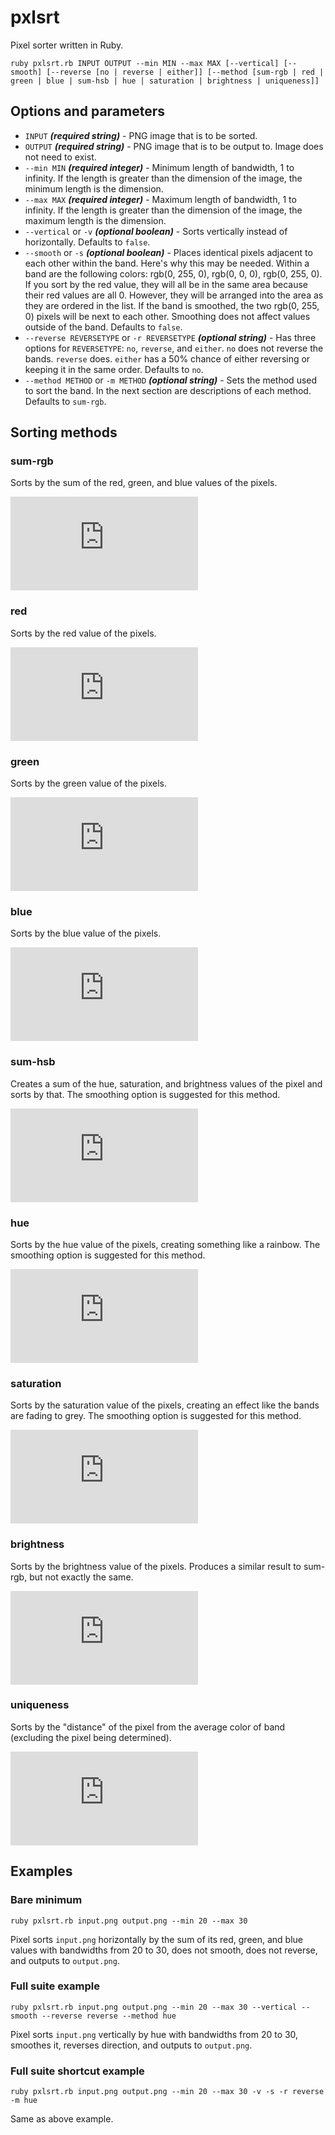 pxlsrt
======

Pixel sorter written in Ruby.

```
ruby pxlsrt.rb INPUT OUTPUT --min MIN --max MAX [--vertical] [--smooth] [--reverse [no | reverse | either]] [--method [sum-rgb | red | green | blue | sum-hsb | hue | saturation | brightness | uniqueness]]
```

## Options  and parameters ##

* `INPUT` ***(required string)*** - PNG image that is to be sorted.
* `OUTPUT` ***(required string)*** - PNG image that is to be output to. Image does not need to exist.
* `--min MIN` ***(required integer)*** - Minimum length of bandwidth, 1 to infinity. If the length is greater than the dimension of the image, the minimum length is the dimension.
* `--max MAX` ***(required integer)*** - Maximum length of bandwidth, 1 to infinity. If the length is greater than the dimension of the image, the maximum length is the dimension.
* `--vertical` or `-v` ***(optional boolean)*** - Sorts vertically instead of horizontally. Defaults to `false`.
* `--smooth` or `-s` ***(optional boolean)*** - Places identical pixels adjacent to each other within the band. Here's why this may be needed. Within a band are the following colors: rgb(0, 255, 0), rgb(0, 0, 0), rgb(0, 255, 0). If you sort by the red value, they will all be in the same area because their red values are all 0. However, they will be arranged into the area as they are ordered in the list. If the band is smoothed, the two rgb(0, 255, 0) pixels will be next to each other. Smoothing does not affect values outside of the band. Defaults to `false`.
* `--reverse REVERSETYPE` or `-r REVERSETYPE` ***(optional string)*** - Has three options for `REVERSETYPE`: `no`, `reverse`, and `either`. `no` does not reverse the bands. `reverse` does. `either` has a 50% chance of either reversing or keeping it in the same order. Defaults to `no`.
* `--method METHOD` or `-m METHOD` ***(optional string)*** - Sets the method used to sort the band. In the next section are descriptions of each method. Defaults to `sum-rgb`.

## Sorting methods ##

### sum-rgb ###

Sorts by the sum of the red, green, and blue values of the pixels.

![sum-rgb equation](http://www.sciweavers.org/tex2img.php?eq=f%28red%2C%20green%2C%20blue%29%20%3D%20red%20%2B%20green%20%2B%20blue&bc=White&fc=Black&im=jpg&fs=12&ff=arev&edit=0)

### red ###

Sorts by the red value of the pixels.

![red equation](http://www.sciweavers.org/tex2img.php?eq=f%28red%2Cgreen%2Cblue%29%20%3D%20red&bc=White&fc=Black&im=jpg&fs=12&ff=arev&edit=0)

### green ###

Sorts by the green value of the pixels.

![green equation](http://www.sciweavers.org/tex2img.php?eq=f%28red%2Cgreen%2Cblue%29%20%3D%20green&bc=White&fc=Black&im=jpg&fs=12&ff=arev&edit=0)

### blue ###

Sorts by the blue value of the pixels.

![blue equation](http://www.sciweavers.org/tex2img.php?eq=f%28red%2Cgreen%2Cblue%29%20%3D%20blue&bc=White&fc=Black&im=jpg&fs=12&ff=arev&edit=0)

### sum-hsb ###

Creates a sum of the hue, saturation, and brightness values of the pixel and sorts by that. The smoothing option is suggested for this method.

![sum-hsb equation](http://www.sciweavers.org/tex2img.php?eq=f%28hue%2Csaturation%2Cbrightness%29%3Dhue%2A100%2F360%20%2B%20saturation%20%2B%20brightness&bc=White&fc=Black&im=jpg&fs=12&ff=arev&edit=0)

### hue ###

Sorts by the hue value of the pixels, creating something like a rainbow. The smoothing option is suggested for this method.

![hue equation](http://www.sciweavers.org/tex2img.php?eq=f%28hue%2Csaturation%2Cbrightness%29%3Dhue&bc=White&fc=Black&im=jpg&fs=12&ff=arev&edit=0)

### saturation ###

Sorts by the saturation value of the pixels, creating an effect like the bands are fading to grey. The smoothing option is suggested for this method.

![saturation equation](http://www.sciweavers.org/tex2img.php?eq=f%28hue%2Csaturation%2Cbrightness%29%3Dsaturation&bc=White&fc=Black&im=jpg&fs=12&ff=arev&edit=0)

### brightness ###

Sorts by the brightness value of the pixels. Produces a similar result to sum-rgb, but not exactly the same.

![brightness equation](http://www.sciweavers.org/tex2img.php?eq=f%28hue%2Csaturation%2Cbrightness%29%3Dbrightness&bc=White&fc=Black&im=jpg&fs=12&ff=arev&edit=0)

### uniqueness ###

Sorts by the "distance" of the pixel from the average color of band (excluding the pixel being determined).

![uniqueness equation](http://www.sciweavers.org/tex2img.php?eq=f%28red%2C%20green%2C%20blue%2C%20reds%2C%20greens%2C%20blues%29%3D%20%5Csqrt%7B%28red-avg%28reds%29%29%5E%7B2%7D%2B%28green-avg%28greens%29%29%5E%7B2%7D%2B%28blue-avg%28blues%29%29%5E%7B2%7D%7D%20&bc=White&fc=Black&im=jpg&fs=12&ff=arev&edit=0)

## Examples ##

### Bare minimum ###

```
ruby pxlsrt.rb input.png output.png --min 20 --max 30
```

Pixel sorts `input.png` horizontally by the sum of its red, green, and blue values with bandwidths from 20 to 30, does not smooth, does not reverse, and outputs to `output.png`.

### Full suite example ###

```
ruby pxlsrt.rb input.png output.png --min 20 --max 30 --vertical --smooth --reverse reverse --method hue
```

Pixel sorts `input.png` vertically by hue with bandwidths from 20 to 30, smoothes it, reverses direction, and outputs to `output.png`.

### Full suite shortcut example ###

```
ruby pxlsrt.rb input.png output.png --min 20 --max 30 -v -s -r reverse -m hue
```

Same as above example.